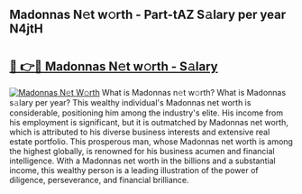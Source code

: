 ## Madonnas N𝚎t w𝚘rth - Part-tAZ S𝚊lary per year N4jtH

# <h2><a href="http://gc3ab1.nevu.top/?p=Madonnas">🔗 👉🔴 Madonnas N𝚎t w𝚘rth - S𝚊lary</a></h2>

[![Madonnas N𝚎t W𝚘rth](https://i.imgur.com/Oavwk0R.jpeg)](http://gc3ab1.nevu.top/?p=Madonnas)
What is Madonnas n𝚎t w𝚘rth? What is Madonnas s𝚊lary per year?
This wealthy individual's Madonnas net worth is considerable, positioning him among the industry's elite. His income from his employment is significant, but it is outmatched by Madonnas net worth, which is attributed to his diverse business interests and extensive real estate portfolio. This prosperous man, whose Madonnas net worth is among the highest globally, is renowned for his business acumen and financial intelligence. With a Madonnas net worth in the billions and a substantial income, this wealthy person is a leading illustration of the power of diligence, perseverance, and financial brilliance.
